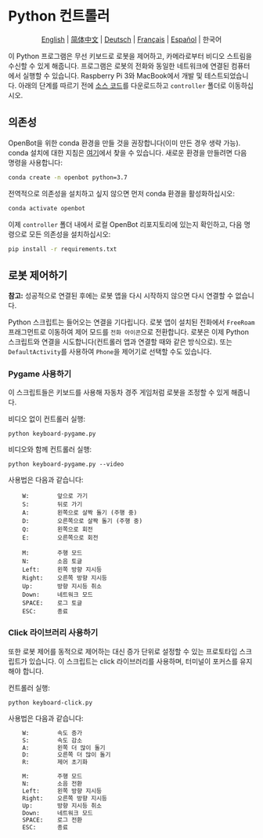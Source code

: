 # Python 컨트롤러

<p align="center">
  <a href="README.md">English</a> |
  <a href="README.zh-CN.md">简体中文</a> |
  <a href="README.de-DE.md">Deutsch</a> |
  <a href="README.fr-FR.md">Français</a> |
  <a href="README.es-ES.md">Español</a> |
  <span>한국어</span>
</p>

이 Python 프로그램은 무선 키보드로 로봇을 제어하고, 카메라로부터 비디오 스트림을 수신할 수 있게 해줍니다. 프로그램은 로봇의 전화와 동일한 네트워크에 연결된 컴퓨터에서 실행할 수 있습니다. Raspberry Pi 3와 MacBook에서 개발 및 테스트되었습니다. 아래의 단계를 따르기 전에 [소스 코드](https://github.com/isl-org/OpenBot#get-the-source-code)를 다운로드하고 `controller` 폴더로 이동하십시오.

## 의존성

OpenBot을 위한 conda 환경을 만들 것을 권장합니다(이미 만든 경우 생략 가능). conda 설치에 대한 지침은 [여기](https://docs.conda.io/projects/conda/en/latest/user-guide/install/)에서 찾을 수 있습니다. 새로운 환경을 만들려면 다음 명령을 사용합니다:

```bash
conda create -n openbot python=3.7
```

전역적으로 의존성을 설치하고 싶지 않으면 먼저 conda 환경을 활성화하십시오:

```bash
conda activate openbot
```

이제 `controller` 폴더 내에서 로컬 OpenBot 리포지토리에 있는지 확인하고, 다음 명령으로 모든 의존성을 설치하십시오:

```bash
pip install -r requirements.txt
```

## 로봇 제어하기

**참고:** 성공적으로 연결된 후에는 로봇 앱을 다시 시작하지 않으면 다시 연결할 수 없습니다.

Python 스크립트는 들어오는 연결을 기다립니다. 로봇 앱이 설치된 전화에서 `FreeRoam` 프래그먼트로 이동하여 제어 모드를 `전화 아이콘`으로 전환합니다. 로봇은 이제 Python 스크립트와 연결을 시도합니다(컨트롤러 앱과 연결할 때와 같은 방식으로). 또는 `DefaultActivity`를 사용하여 `Phone`을 제어기로 선택할 수도 있습니다.

### Pygame 사용하기

이 스크립트들은 키보드를 사용해 자동차 경주 게임처럼 로봇을 조정할 수 있게 해줍니다.

비디오 없이 컨트롤러 실행:

`python keyboard-pygame.py`

비디오와 함께 컨트롤러 실행:

`python keyboard-pygame.py --video`

사용법은 다음과 같습니다:

```
    W:        앞으로 가기
    S:        뒤로 가기
    A:        왼쪽으로 살짝 돌기 (주행 중)
    D:        오른쪽으로 살짝 돌기 (주행 중)
    Q:        왼쪽으로 회전
    E:        오른쪽으로 회전

    M:        주행 모드
    N:        소음 토글
    Left:     왼쪽 방향 지시등
    Right:    오른쪽 방향 지시등
    Up:       방향 지시등 취소
    Down:     네트워크 모드
    SPACE:    로그 토글
    ESC:      종료
```

### Click 라이브러리 사용하기

또한 로봇 제어를 동적으로 제어하는 대신 증가 단위로 설정할 수 있는 프로토타입 스크립트가 있습니다. 이 스크립트는 click 라이브러리를 사용하며, 터미널이 포커스를 유지해야 합니다.

컨트롤러 실행:

`python keyboard-click.py`

사용법은 다음과 같습니다:

```bash
    W:        속도 증가
    S:        속도 감소
    A:        왼쪽 더 많이 돌기
    D:        오른쪽 더 많이 돌기
    R:        제어 초기화

    M:        주행 모드
    N:        소음 전환
    Left:     왼쪽 방향 지시등
    Right:    오른쪽 방향 지시등
    Up:       방향 지시등 취소
    Down:     네트워크 모드
    SPACE:    로그 전환
    ESC:      종료
```